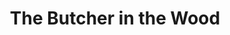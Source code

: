 ---
title: "The Butcher in the Wood"
url: /hinchley-wood-esher/the-butcher-in-the-wood/
shop: Metzgerei
---